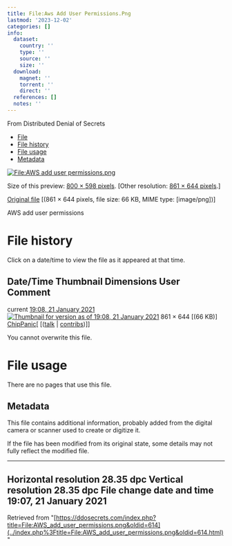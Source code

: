 ```yaml
---
title: File:Aws Add User Permissions.Png
lastmod: '2023-12-02'
categories: []
info:
  dataset:
    country: ''
    type: ''
    source: ''
    size: ''
  download:
    magnet: ''
    torrent: ''
    direct: ''
  references: []
  notes: ''
---
```




From Distributed Denial of Secrets

- [File](./File:AWS_add_user_permissions.png.html#file)
- [File history](./File:AWS_add_user_permissions.png.html#filehistory)
- [File usage](./File:AWS_add_user_permissions.png.html#filelinks)
- [Metadata](./File:AWS_add_user_permissions.png.html#metadata)

[![File:AWS add user
permissions.png](../images/thumb/c/cc/AWS_add_user_permissions.png/800px-AWS_add_user_permissions.png%3F20210121190813)](../images/c/cc/AWS_add_user_permissions.png)

Size of this preview: [800 × 598
pixels](../images/thumb/c/cc/AWS_add_user_permissions.png/800px-AWS_add_user_permissions.png).
[Other resolution: [861 × 644
pixels](../images/c/cc/AWS_add_user_permissions.png).]

[Original
file](../images/c/cc/AWS_add_user_permissions.png "AWS add user permissions.png")
‎[(861 × 644 pixels, file size: 66 KB, MIME type:
[image/png])]

AWS add user permissions

# File history

Click on a date/time to view the file as it appeared at that time.

Date/Time Thumbnail Dimensions User Comment
---
current [19:08, 21 January 2021](../images/c/cc/AWS_add_user_permissions.png) [![Thumbnail for version as of 19:08, 21 January 2021](../images/thumb/c/cc/AWS_add_user_permissions.png/120px-AWS_add_user_permissions.png%3F20210121190813)](../images/c/cc/AWS_add_user_permissions.png) 861 × 644 [(66 KB)] [ChipPanic](../index.php%3Ftitle=User:ChipPanic&action=edit&redlink=1.html "User:ChipPanic (page does not exist)")[ [([talk](../index.php%3Ftitle=User_talk:ChipPanic&action=edit&redlink=1.html "User talk:ChipPanic (page does not exist)") | [contribs](./Special:Contributions/ChipPanic.html "Special:Contributions/ChipPanic"))]]

You cannot overwrite this file.

# File usage

There are no pages that use this file.

## Metadata

This file contains additional information, probably added from the
digital camera or scanner used to create or digitize it.

If the file has been modified from its original state, some details may
not fully reflect the modified file.

---
Horizontal resolution 28.35 dpc
Vertical resolution 28.35 dpc
File change date and time 19:07, 21 January 2021
---

Retrieved from
"[https://ddosecrets.com/index.php?title=File:AWS_add_user_permissions.png&oldid=614](../index.php%3Ftitle=File:AWS_add_user_permissions.png&oldid=614.html)"


